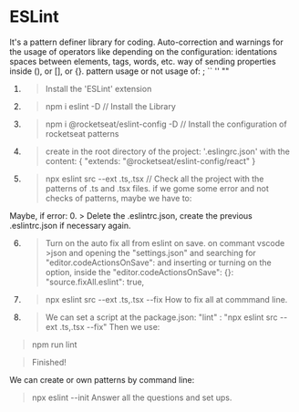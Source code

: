 # ESLint
It's a pattern definer library for coding.
Auto-correction and warnings for the usage of operators like depending on the configuration:
    identations
    spaces between elements, tags, words, etc.
    way of sending properties inside (), or [], or {}.
    pattern usage or not usage of:
    ; 
    `` 
    '' 
    ""


1. > Install the 'ESLint' extension
2. > npm i eslint -D  // Install the Library
3. > npm i @rocketseat/eslint-config -D // Install the configuration of rocketseat patterns
4. > create in the root directory of the project: '.eslingrc.json' with the content:
    {
        "extends: "@rocketseat/eslint-config/react"
    }

5. > npx eslint src --ext .ts,.tsx // Check all the project with the patterns of .ts and .tsx files.
    if we gome some error and not checks of patterns, maybe we have to:

Maybe, if error: 
0. > Delete the .eslintrc.json, create the previous .eslintrc.json if necessary again.

6. > Turn on the auto fix all from eslint on save. on commant vscode >json and opening the "settings.json" and searching for "editor.codeActionsOnSave": and inserting or turning on the option, inside the "editor.codeActionsOnSave": {}:
 "source.fixAll.eslint": true, 

7. > npx eslint src --ext .ts,.tsx --fix
How to fix all at commmand line.

8. > We can set a script at the package.json: "lint" : "npx eslint src --ext .ts,.tsx --fix"
Then we use: 
> npm run lint

> Finished!

We can create or own patterns by command line:
> npx eslint --init
Answer all the questions and set ups.
